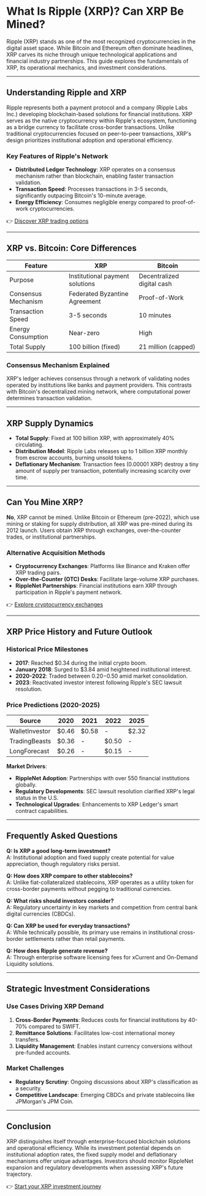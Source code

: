 # What Is Ripple (XRP)? Can XRP Be Mined?

Ripple (XRP) stands as one of the most recognized cryptocurrencies in the digital asset space. While Bitcoin and Ethereum often dominate headlines, XRP carves its niche through unique technological applications and financial industry partnerships. This guide explores the fundamentals of XRP, its operational mechanics, and investment considerations.

---

## Understanding Ripple and XRP

Ripple represents both a payment protocol and a company (Ripple Labs Inc.) developing blockchain-based solutions for financial institutions. XRP serves as the native cryptocurrency within Ripple's ecosystem, functioning as a bridge currency to facilitate cross-border transactions. Unlike traditional cryptocurrencies focused on peer-to-peer transactions, XRP's design prioritizes institutional adoption and operational efficiency.

### Key Features of Ripple's Network
- **Distributed Ledger Technology**: XRP operates on a consensus mechanism rather than blockchain, enabling faster transaction validation.
- **Transaction Speed**: Processes transactions in 3-5 seconds, significantly outpacing Bitcoin's 10-minute average.
- **Energy Efficiency**: Consumes negligible energy compared to proof-of-work cryptocurrencies.

👉 [Discover XRP trading options](https://bit.ly/okx-bonus)

---

## XRP vs. Bitcoin: Core Differences

| Feature              | XRP                          | Bitcoin                      |
|----------------------|------------------------------|------------------------------|
| Purpose              | Institutional payment solutions| Decentralized digital cash   |
| Consensus Mechanism  | Federated Byzantine Agreement  | Proof-of-Work                |
| Transaction Speed    | 3-5 seconds                    | 10 minutes                   |
| Energy Consumption   | Near-zero                      | High                         |
| Total Supply         | 100 billion (fixed)            | 21 million (capped)          |

### Consensus Mechanism Explained
XRP's ledger achieves consensus through a network of validating nodes operated by institutions like banks and payment providers. This contrasts with Bitcoin's decentralized mining network, where computational power determines transaction validation.

---

## XRP Supply Dynamics

- **Total Supply**: Fixed at 100 billion XRP, with approximately 40% circulating.
- **Distribution Model**: Ripple Labs releases up to 1 billion XRP monthly from escrow accounts, burning unsold tokens.
- **Deflationary Mechanism**: Transaction fees (0.00001 XRP) destroy a tiny amount of supply per transaction, potentially increasing scarcity over time.

---

## Can You Mine XRP?

**No**, XRP cannot be mined. Unlike Bitcoin or Ethereum (pre-2022), which use mining or staking for supply distribution, all XRP was pre-mined during its 2012 launch. Users obtain XRP through exchanges, over-the-counter trades, or institutional partnerships.

### Alternative Acquisition Methods
- **Cryptocurrency Exchanges**: Platforms like Binance and Kraken offer XRP trading pairs.
- **Over-the-Counter (OTC) Desks**: Facilitate large-volume XRP purchases.
- **RippleNet Partnerships**: Financial institutions earn XRP through participation in Ripple's payment network.

👉 [Explore cryptocurrency exchanges](https://bit.ly/okx-bonus)

---

## XRP Price History and Future Outlook

### Historical Price Milestones
- **2017**: Reached $0.34 during the initial crypto boom.
- **January 2018**: Surged to $3.84 amid heightened institutional interest.
- **2020-2022**: Traded between $0.20-$0.50 amid market consolidation.
- **2023**: Reactivated investor interest following Ripple's SEC lawsuit resolution.

### Price Predictions (2020-2025)
| Source            | 2020 | 2021 | 2022 | 2025 |
|-------------------|------|------|------|------|
| WalletInvestor    | $0.46| $0.58| -    | $2.32|
| TradingBeasts     | $0.36| -    | $0.50| -    |
| LongForecast      | $0.26| -    | $0.15| -    |

**Market Drivers**: 
- **RippleNet Adoption**: Partnerships with over 550 financial institutions globally.
- **Regulatory Developments**: SEC lawsuit resolution clarified XRP's legal status in the U.S.
- **Technological Upgrades**: Enhancements to XRP Ledger's smart contract capabilities.

---

## Frequently Asked Questions

**Q: Is XRP a good long-term investment?**  
A: Institutional adoption and fixed supply create potential for value appreciation, though regulatory risks persist.

**Q: How does XRP compare to other stablecoins?**  
A: Unlike fiat-collateralized stablecoins, XRP operates as a utility token for cross-border payments without pegging to traditional currencies.

**Q: What risks should investors consider?**  
A: Regulatory uncertainty in key markets and competition from central bank digital currencies (CBDCs).

**Q: Can XRP be used for everyday transactions?**  
A: While technically possible, its primary use remains in institutional cross-border settlements rather than retail payments.

**Q: How does Ripple generate revenue?**  
A: Through enterprise software licensing fees for xCurrent and On-Demand Liquidity solutions.

---

## Strategic Investment Considerations

### Use Cases Driving XRP Demand
1. **Cross-Border Payments**: Reduces costs for financial institutions by 40-70% compared to SWIFT.
2. **Remittance Solutions**: Facilitates low-cost international money transfers.
3. **Liquidity Management**: Enables instant currency conversions without pre-funded accounts.

### Market Challenges
- **Regulatory Scrutiny**: Ongoing discussions about XRP's classification as a security.
- **Competitive Landscape**: Emerging CBDCs and private stablecoins like JPMorgan's JPM Coin.

---

## Conclusion

XRP distinguishes itself through enterprise-focused blockchain solutions and operational efficiency. While its investment potential depends on institutional adoption rates, the fixed supply model and deflationary mechanisms offer unique advantages. Investors should monitor RippleNet expansion and regulatory developments when assessing XRP's future trajectory.

👉 [Start your XRP investment journey](https://bit.ly/okx-bonus)